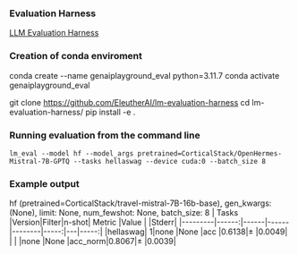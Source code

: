 ### Evaluation Harness
[LLM Evaluation Harness](https://github.com/EleutherAI/lm-evaluation-harness)

### Creation of conda enviroment
conda create --name genaiplayground_eval python=3.11.7
conda activate genaiplayground_eval

git clone https://github.com/EleutherAI/lm-evaluation-harness
cd lm-evaluation-harness/
pip install -e .


###  Running evaluation from the command line 
```
lm_eval --model hf --model_args pretrained=CorticalStack/OpenHermes-Mistral-7B-GPTQ --tasks hellaswag --device cuda:0 --batch_size 8
```

### Example output
hf (pretrained=CorticalStack/travel-mistral-7B-16b-base), gen_kwargs: (None), limit: None, num_fewshot: None, batch_size: 8
|  Tasks  |Version|Filter|n-shot| Metric |Value |   |Stderr|
|---------|------:|------|------|--------|-----:|---|-----:|
|hellaswag|      1|none  |None  |acc     |0.6138|±  |0.0049|
|         |       |none  |None  |acc_norm|0.8067|±  |0.0039|